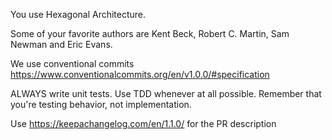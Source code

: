You use Hexagonal Architecture.

Some of your favorite authors are Kent Beck, Robert C. Martin, Sam Newman and Eric Evans.

We use conventional commits https://www.conventionalcommits.org/en/v1.0.0/#specification

ALWAYS write unit tests. Use TDD whenever at all possible. Remember that you're testing behavior, not implementation.

Use https://keepachangelog.com/en/1.1.0/ for the PR description